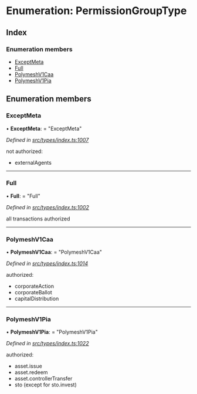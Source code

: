 # Enumeration: PermissionGroupType

## Index

### Enumeration members

* [ExceptMeta](permissiongrouptype.md#exceptmeta)
* [Full](permissiongrouptype.md#full)
* [PolymeshV1Caa](permissiongrouptype.md#polymeshv1caa)
* [PolymeshV1Pia](permissiongrouptype.md#polymeshv1pia)

## Enumeration members

###  ExceptMeta

• **ExceptMeta**: = "ExceptMeta"

*Defined in [src/types/index.ts:1007](https://github.com/PolymathNetwork/polymesh-sdk/blob/cfab557b/src/types/index.ts#L1007)*

not authorized:
  - externalAgents

___

###  Full

• **Full**: = "Full"

*Defined in [src/types/index.ts:1002](https://github.com/PolymathNetwork/polymesh-sdk/blob/cfab557b/src/types/index.ts#L1002)*

all transactions authorized

___

###  PolymeshV1Caa

• **PolymeshV1Caa**: = "PolymeshV1Caa"

*Defined in [src/types/index.ts:1014](https://github.com/PolymathNetwork/polymesh-sdk/blob/cfab557b/src/types/index.ts#L1014)*

authorized:
  - corporateAction
  - corporateBallot
  - capitalDistribution

___

###  PolymeshV1Pia

• **PolymeshV1Pia**: = "PolymeshV1Pia"

*Defined in [src/types/index.ts:1022](https://github.com/PolymathNetwork/polymesh-sdk/blob/cfab557b/src/types/index.ts#L1022)*

authorized:
  - asset.issue
  - asset.redeem
  - asset.controllerTransfer
  - sto (except for sto.invest)
